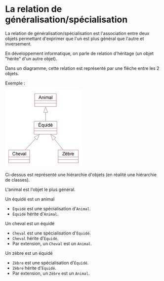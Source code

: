 # La relation de généralisation/spécialisation

La relation de généralisation/spécialisation est l'association entre deux objets permettant d'exprimer que l'un est plus général que l'autre et inversement.

En développement informatique, on parle de relation d'héritage (un objet "hérite" d'un autre objet).

Dans un diagramme, cette relation est représenté par une flêche entre les 2 objets.

Exemple : 

![exemple.png](exemple.png)

Ci-dessus est représenté une hiérarchie d'objets (en réalité une hiérarchie de classes).

L'animal est l'objet le plus général.

Un équidé est un animal
- `Équidé` est une spécialisation d'`Animal`.
- `Équidé` hérite d'`Animal`.

Un cheval est un équidé
- `Cheval` est une spécialisation d'`Équidé`.
- `Cheval` hérite d'`Équidé`.
- Par extension, un `Cheval` est un `Animal`.

Un zèbre est un équidé
- `Zèbre` est une spécialisation d'`Équidé`.
- `Zèbre` hérite d'`Équidé`.
- Par extension, un `Zèbre` est un `Animal`.